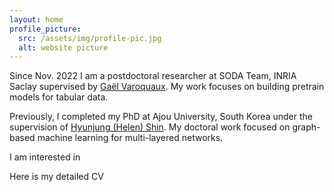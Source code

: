 ```yaml
---
layout: home
profile_picture:
  src: /assets/img/profile-pic.jpg
  alt: website picture
---
```


<p>
Since Nov. 2022 I am a postdoctoral researcher at SODA Team, INRIA Saclay supervised by 
<a href="https://gael-varoquaux.info/">Gaël Varoquaux</a>.
My work focuses on building pretrain models for tabular data.
</p>

<p>
Previously, I completed my PhD at Ajou University, South Korea under the supervision of 
<a href="https://alphaminers.ai/">Hyunjung (Helen) Shin</a>.
My doctoral work focused on graph-based machine learning for multi-layered networks.
</p>

<p>
I am interested in 
</p>

<p>
Here is my detailed CV
</p>